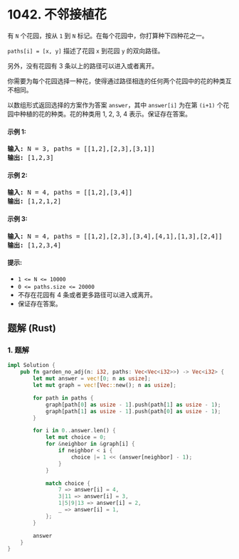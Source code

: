 # 1042. 不邻接植花
有 ```N``` 个花园，按从 ```1``` 到 ```N``` 标记。在每个花园中，你打算种下四种花之一。

```paths[i] = [x, y]``` 描述了花园 ```x``` 到花园 ```y``` 的双向路径。

另外，没有花园有 3 条以上的路径可以进入或者离开。

你需要为每个花园选择一种花，使得通过路径相连的任何两个花园中的花的种类互不相同。

以数组形式返回选择的方案作为答案 ```answer```，其中 ```answer[i]``` 为在第 ```(i+1)``` 个花园中种植的花的种类。花的种类用  1, 2, 3, 4 表示。保证存在答案。

#### 示例 1:
<pre>
<strong>输入:</strong> N = 3, paths = [[1,2],[2,3],[3,1]]
<strong>输出:</strong> [1,2,3]
</pre>

#### 示例 2:
<pre>
<strong>输入:</strong> N = 4, paths = [[1,2],[3,4]]
<strong>输出:</strong> [1,2,1,2]
</pre>

#### 示例 3:
<pre>
<strong>输入:</strong> N = 4, paths = [[1,2],[2,3],[3,4],[4,1],[1,3],[2,4]]
<strong>输出:</strong> [1,2,3,4]
</pre>

#### 提示:
* ```1 <= N <= 10000```
* ```0 <= paths.size <= 20000```
* 不存在花园有 4 条或者更多路径可以进入或离开。
* 保证存在答案。

## 题解 (Rust)

### 1. 题解
```Rust
impl Solution {
    pub fn garden_no_adj(n: i32, paths: Vec<Vec<i32>>) -> Vec<i32> {
        let mut answer = vec![0; n as usize];
        let mut graph = vec![Vec::new(); n as usize];

        for path in paths {
            graph[path[0] as usize - 1].push(path[1] as usize - 1);
            graph[path[1] as usize - 1].push(path[0] as usize - 1);
        }

        for i in 0..answer.len() {
            let mut choice = 0;
            for &neighbor in &graph[i] {
                if neighbor < i {
                    choice |= 1 << (answer[neighbor] - 1);
                }
            }

            match choice {
                7 => answer[i] = 4,
                3|11 => answer[i] = 3,
                1|5|9|13 => answer[i] = 2,
                _ => answer[i] = 1,
            };
        }

        answer
    }
}
```

